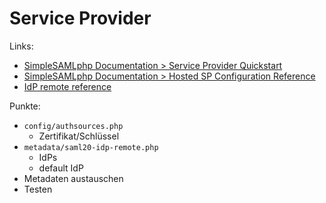 # Service Provider

Links:
* [SimpleSAMLphp Documentation > Service Provider Quickstart](https://simplesamlphp.org/docs/stable/simplesamlphp-sp)
* [SimpleSAMLphp Documentation > Hosted SP Configuration Reference](https://simplesamlphp.org/docs/stable/saml:sp)
* [IdP remote reference](https://simplesamlphp.org/docs/stable/simplesamlphp-reference-idp-remote)

Punkte:
* `config/authsources.php`
    * Zertifikat/Schlüssel
* `metadata/saml20-idp-remote.php`
    * IdPs
    * default IdP
* Metadaten austauschen
* Testen
